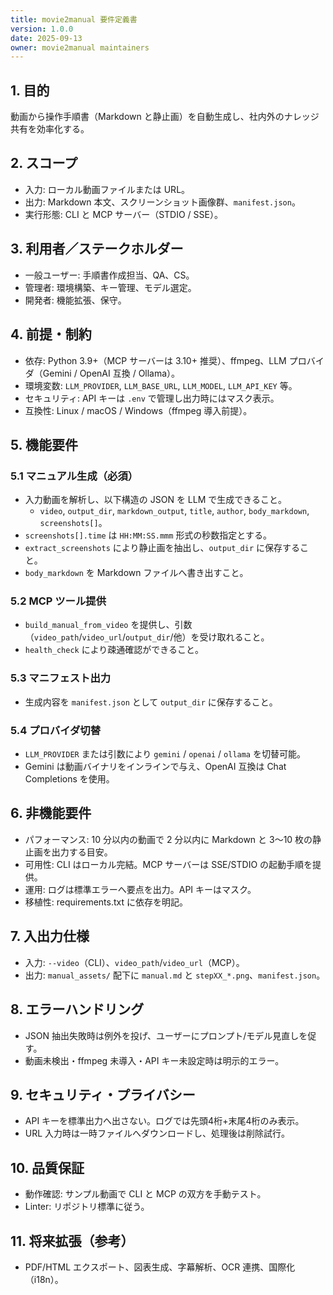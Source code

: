 ```yaml
---
title: movie2manual 要件定義書
version: 1.0.0
date: 2025-09-13
owner: movie2manual maintainers
---
```


## 1. 目的
動画から操作手順書（Markdown と静止画）を自動生成し、社内外のナレッジ共有を効率化する。

## 2. スコープ
- 入力: ローカル動画ファイルまたは URL。
- 出力: Markdown 本文、スクリーンショット画像群、`manifest.json`。
- 実行形態: CLI と MCP サーバー（STDIO / SSE）。

## 3. 利用者／ステークホルダー
- 一般ユーザー: 手順書作成担当、QA、CS。
- 管理者: 環境構築、キー管理、モデル選定。
- 開発者: 機能拡張、保守。

## 4. 前提・制約
- 依存: Python 3.9+（MCP サーバーは 3.10+ 推奨）、ffmpeg、LLM プロバイダ（Gemini / OpenAI 互換 / Ollama）。
- 環境変数: `LLM_PROVIDER`, `LLM_BASE_URL`, `LLM_MODEL`, `LLM_API_KEY` 等。
- セキュリティ: API キーは `.env` で管理し出力時にはマスク表示。
- 互換性: Linux / macOS / Windows（ffmpeg 導入前提）。

## 5. 機能要件
### 5.1 マニュアル生成（必須）
- 入力動画を解析し、以下構造の JSON を LLM で生成できること。
  - `video`, `output_dir`, `markdown_output`, `title`, `author`, `body_markdown`, `screenshots[]`。
- `screenshots[].time` は `HH:MM:SS.mmm` 形式の秒数指定とする。
- `extract_screenshots` により静止画を抽出し、`output_dir` に保存すること。
- `body_markdown` を Markdown ファイルへ書き出すこと。

### 5.2 MCP ツール提供
- `build_manual_from_video` を提供し、引数（`video_path`/`video_url`/`output_dir`/他）を受け取れること。
- `health_check` により疎通確認ができること。

### 5.3 マニフェスト出力
- 生成内容を `manifest.json` として `output_dir` に保存すること。

### 5.4 プロバイダ切替
- `LLM_PROVIDER` または引数により `gemini` / `openai` / `ollama` を切替可能。
- Gemini は動画バイナリをインラインで与え、OpenAI 互換は Chat Completions を使用。

## 6. 非機能要件
- パフォーマンス: 10 分以内の動画で 2 分以内に Markdown と 3〜10 枚の静止画を出力する目安。
- 可用性: CLI はローカル完結。MCP サーバーは SSE/STDIO の起動手順を提供。
- 運用: ログは標準エラーへ要点を出力。API キーはマスク。
- 移植性: requirements.txt に依存を明記。

## 7. 入出力仕様
- 入力: `--video`（CLI）、`video_path`/`video_url`（MCP）。
- 出力: `manual_assets/` 配下に `manual.md` と `stepXX_*.png`、`manifest.json`。

## 8. エラーハンドリング
- JSON 抽出失敗時は例外を投げ、ユーザーにプロンプト/モデル見直しを促す。
- 動画未検出・ffmpeg 未導入・API キー未設定時は明示的エラー。

## 9. セキュリティ・プライバシー
- API キーを標準出力へ出さない。ログでは先頭4桁+末尾4桁のみ表示。
- URL 入力時は一時ファイルへダウンロードし、処理後は削除試行。

## 10. 品質保証
- 動作確認: サンプル動画で CLI と MCP の双方を手動テスト。
- Linter: リポジトリ標準に従う。

## 11. 将来拡張（参考）
- PDF/HTML エクスポート、図表生成、字幕解析、OCR 連携、国際化（i18n）。


